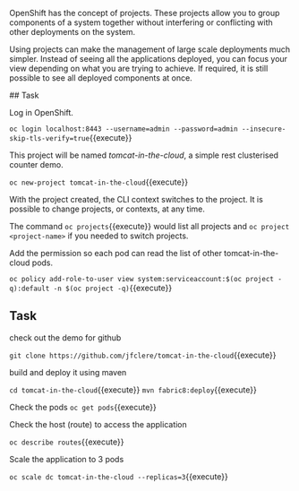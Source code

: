 OpenShift has the concept of projects. These projects allow you to group components of a system together without interfering or conflicting with other deployments on the system.

Using projects can make the management of large scale deployments much simpler. Instead of seeing all the applications deployed, you can focus your view depending on what you are trying to achieve. If required, it is still possible to see all deployed components at once.

## Task

Log in OpenShift.

`oc login localhost:8443 --username=admin --password=admin --insecure-skip-tls-verify=true`{{execute}}

This project will be named _tomcat-in-the-cloud_, a simple rest clusterised counter demo.

`oc new-project tomcat-in-the-cloud`{{execute}}

With the project created, the CLI context switches to the project. It is possible to change projects, or contexts, at any time.

The command `oc projects`{{execute}} would list all projects and `oc project <project-name>` if you needed to switch projects.

Add the permission so each pod can read the list of other tomcat-in-the-cloud pods.

`oc policy add-role-to-user view system:serviceaccount:$(oc project -q):default -n $(oc project -q)`{{execute}}

## Task

check out the demo for github

`git clone https://github.com/jfclere/tomcat-in-the-cloud`{{execute}}

build and deploy it using maven

`cd tomcat-in-the-cloud`{{execute}}
`mvn fabric8:deploy`{{execute}}

Check the pods
`oc get pods`{{execute}}

Check the host (route) to access the application

`oc describe routes`{{execute}}

Scale the application to 3 pods

`oc scale dc tomcat-in-the-cloud --replicas=3`{{execute}}
